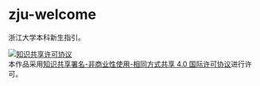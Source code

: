 # zju-welcome

浙江大学本科新生指引。

<a rel="license" href="http://creativecommons.org/licenses/by-nc-sa/4.0/"><img alt="知识共享许可协议" style="border-width:0" src="https://i.creativecommons.org/l/by-nc-sa/4.0/88x31.png" /></a><br />本作品采用<a rel="license" href="http://creativecommons.org/licenses/by-nc-sa/4.0/">知识共享署名-非商业性使用-相同方式共享 4.0 国际许可协议</a>进行许可。

<!-- ## Star History

[![Star History Chart](https://api.star-history.com/svg?repos=mini-full/zju-welcome&type=Timeline)](https://star-history.com/#mini-full/zju-welcome&Timeline) -->
